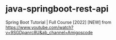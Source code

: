 # java-springboot-rest-api

Spring Boot Tutorial | Full Course [2022] [NEW]
from
https://www.youtube.com/watch?v=9SGDpanrc8U&ab_channel=Amigoscode
